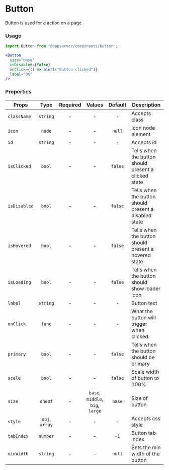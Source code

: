 # Button

Button is used for a action on a page.

### Usage

```js
import Button from "@appserver/components/button";
```

```jsx
<Button
  size="base"
  isDisabled={false}
  onClick={() => alert("Button clicked")}
  label="OK"
/>
```

### Properties

| Props        |      Type      | Required |              Values              | Default | Description                                           |
| ------------ | :------------: | :------: | :------------------------------: | :-----: | ----------------------------------------------------- |
| `className`  |    `string`    |    -     |                -                 |    -    | Accepts class                                         |
| `icon`       |     `node`     |    -     |                -                 | `null`  | Icon node element                                     |
| `id`         |    `string`    |    -     |                -                 |    -    | Accepts id                                            |
| `isClicked`  |     `bool`     |    -     |                -                 | `false` | Tells when the button should present a clicked state  |
| `isDisabled` |     `bool`     |    -     |                -                 | `false` | Tells when the button should present a disabled state |
| `isHovered`  |     `bool`     |    -     |                -                 | `false` | Tells when the button should present a hovered state  |
| `isLoading`  |     `bool`     |    -     |                -                 | `false` | Tells when the button should show loader icon         |
| `label`      |    `string`    |    -     |                -                 |    -    | Button text                                           |
| `onClick`    |     `func`     |    -     |                -                 |    -    | What the button will trigger when clicked             |
| `primary`    |     `bool`     |    -     |                -                 | `false` | Tells when the button should be primary               |
| `scale`      |     `bool`     |    -     |                -                 | `false` | Scale width of button to 100%                         |
| `size`       |    `oneOf`     |    -     | `base`, `middle`, `big`, `large` | `base`  | Size of button                                        |
| `style`      | `obj`, `array` |    -     |                -                 |    -    | Accepts css style                                     |
| `tabIndex`   |    `number`    |    -     |                -                 |  `-1`   | Button tab index                                      |
| `minWidth`   |    `string`    |    -     |                -                 | `null`  | Sets the min width of the button                      |
